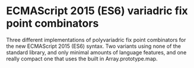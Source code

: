 # ECMAScript 2015 (ES6) variadric fix point combinators

Three different implementations of polyvariadric fix point combinators for the new ECMAScript 2015 (ES6) syntax. Two variants using none of the standard library, and only minimal amounts of language features, and one really compact one that uses the built in Array.prototype.map.
